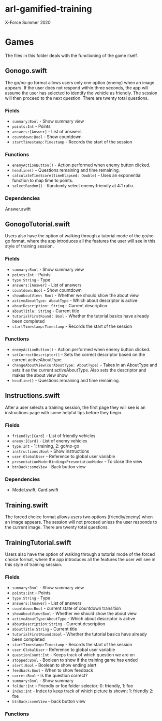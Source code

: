 # arl-gamified-training
X-Force Summer 2020

# Games
The files in this folder deals with the functioning of the game itself.

## Gonogo.swift

The go/no-go format allows users only one option (enemy) when an image appears. If the user does not respond within three seconds, the app will assume the user has selected to identify the vehicle as friendly. The session will then proceed to the next question. There are twenty total questions. 

### Fields
- `summary:Bool` - Show summary view
- `points:Int` - Points
- `answers:[Answer]` - List of answers
- `countdown:Bool` - Show countdown
- `startTimestamp:Timestamp` - Records the start of the session 

### Functions
 - `enemyActionButton()` - Action performed when enemy button clicked.
 - `headline()` - Questions remaining and time remaining.
 - `calculateTimeScore(timeElapsed: Double)` - Uses an exponential function to map time to points.
 - `selectRandom()` - Randomly select enemy:friendly at 4:1 ratio.
 
### Dependencies
Answer.swift

## GonogoTutorial.swift

Users also have the option of walking through a tutorial mode of the go/no-go format, where the app introduces all the features the user will see in this style of training session.

### Fields
- `summary:Bool` - Show summary view
- `points:Int` - Points
- `type:String` - Type
- `answers:[Answer]` - List of answers
- `countdown:Bool` - Show countdown
- `showAboutView: Bool` - Whether we should show the about view
- `activeAboutType: AboutType` - Which about descriptor is active
- `aboutDescription: String` - Current description
- `aboutTitle: String` - Current title
- `tutorialFirstRound: Bool` - Whether the tutorial basics have already been completed
- `startTimestamp:Timestamp` - Records the start of the session 

### Functions
 - `enemyActionButton()` - Action performed when enemy button clicked.
 - `setCorrectDescriptor()` - Sets the correct descriptor based on the current activeAboutType.
 - `changeAboutView(curAboutType: AboutType)` - Takes in an AboutType and sets it as the current activeAboutType. Also sets the descriptor and makes the
    about view show
 - `headline()` - Questions remaining and time remaining.

## Instructions.swift

After a user selects a training session, the first page they will see is an instructions page with some helpful tips before they begin.

### Fields
- `friendly:[Card]` - List of friendly vehicles
- `enemy:[Card]` - List of enemy vehicles
- `type:Int` - 1: training, 2: go/no-go
- `instructions:Bool` - Show instructions
- `user:GlobalUser` - Reference to global user variable
- `presentationMode:Binding<PresentationMode>` - To close the view
- `btnBack:someView` - Back button view

### Dependencies
- Model.swift, Card.swift

## Training.swift

The forced choice format allows users two options (friendly/enemy) when an image appears. The session will not proceed unless the user responds to the current image. There are twenty total questions. 

## TrainingTutorial.swift

Users also have the option of walking through a tutorial mode of the forced choice format, where the app introduces all the features the user will see in this style of training session.

### Fields
- `summary:Bool` - Show summary view
- `points:Int` - Points
- `type:String` - Type
- `answers:[Answer]` - List of answers
- `countdown:Bool` - current state of countdown transition
- `showAboutView:Bool` - Whether we should show the about view
- `activeAboutType:AboutType` - Which about descriptor is active
- `aboutDescription:String` - Current description
- `aboutTitle:String` - Current title
- `tutorialFirstRound:Bool` - Whether the tutorial basics have already been completed
- `startTimestamp:Timestamp` - Records the start of the session
- `user:GlobalUser` - Reference to global user variable
- `questionCount:Int` - Keeps track of which question we are on
- `stopped:Bool` - Boolean to show if the training game has ended
- `alert:Bool` - Boolean to show ending alert
- `feedback:Bool` - When to show feedback
- `corret:Bool` - Is the question correct?
- `summary:Bool` - Show summary
- `folder:Int` - Friendly or foe folder selector; 0: friendly, 1: foe 
- `index:Int` - Index to keep track of which picture is shown; 1: friendly 2: foe
- `btnBack:someView` - back button view

### Functions
